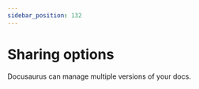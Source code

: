 ```yaml
---
sidebar_position: 132
---
```


# Sharing options

Docusaurus can manage multiple versions of your docs.